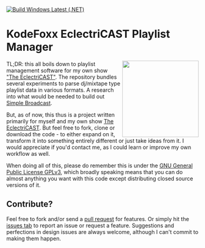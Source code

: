 [![Build Windows Latest (.NET)](https://github.com/KodeFoxx-Projects/Kf.EclectriCAST.PlaylistManager/actions/workflows/build-dotnet-windows.yml/badge.svg)](https://github.com/KodeFoxx-Projects/Kf.EclectriCAST.PlaylistManager/actions/workflows/build-dotnet-windows.yml)
# KodeFoxx EclectriCAST Playlist Manager
<a href="https://www.mixcloud.com/dashboard/my-shows/published/" target="_blank"><img src="https://thumbnailer.mixcloud.com/unsafe/160x160/profile/b/1/c/e/a5e6-1b76-482c-ab82-beaf155a77eb" width="200" align="right"></a><p>TL;DR: this all boils down to playlist management software for my own show <a href="https://www.mixcloud.com/dashboard/my-shows/published/" target="_blank">"The EclectriCAST"</a>. The repository bundles several experiments to parse dj/mixtape type playlist data in various formats. A research into what would be needed to build out <a href="https://github.com/KodeFoxx-Projects/KodeFoxx.SimpleBroadcast" target="_blank">Simple Broadcast</a>.</p>
<p>But, as of now, this thus is a project written primarily for myself and my own show <a href="https://www.mixcloud.com/dashboard/my-shows/published/" target="_blank">The EclectriCAST</a>. But feel free to fork, clone or download the code - to either expand on it, transform it into something entirely different or just take ideas from it. I would appreciate if you'd contact me, as I could learn or improve my own workflow as well.</p> 
<p>When doing all of this, please do remember this is under the <a href="https://www.gnu.org/licenses/gpl-3.0.en.html" target="_blank">GNU General Public License GPLv3</a>, which broadly speaking means that you can do almost anything you want with this code except distributing closed source versions of it.</p>

## Contribute?
Feel free to fork and/or send a [pull request](https://github.com/KodeFoxx-Projects/Kf.EclectriCAST.PlaylistManager/pulls) for features. Or simply hit the [issues tab](https://github.com/KodeFoxx-Projects/Kf.EclectriCAST.PlaylistManager/issues) to report an issue or request a feature. Suggestions and perfections in design issues are always welcome, although I can't commit to making them happen.
